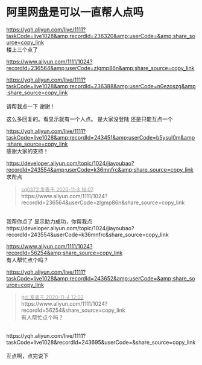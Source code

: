 # 阿里网盘是可以一直帮人点吗


https://yqh.aliyun.com/live/1111?taskCode=live1028&amp;recordId=236320&amp;userCode=&amp;share_source=copy_link<br />
楼上三个点了

https://www.aliyun.com/1111/1024?recordId=236564&amp;userCode=zlgmp86n&amp;share_source=copy_link

https://yqh.aliyun.com/live/1111?taskCode=live1028&amp;recordId=236388&amp;userCode=n0ezoszg&amp;share_source=copy_link<br />
<br />
请帮我点一下 谢谢！

这么多回复的。看显示就有一个人点。 是大家没登陆 还是只能互点一个

https://yqh.aliyun.com/live/1111?taskCode=live1028&amp;recordId=243451&amp;userCode=b5ysul0m&amp;share_source=copy_link<br />
感谢大家的支持！<img id="aimg_CXQ2G" onclick="zoom(this, this.src, 0, 0, 0)" class="zoom" src="https://cdn.jsdelivr.net/gh/hishis/forum-master/public/images/patch.gif" onmouseover="img_onmouseoverfunc(this)" onload="thumbImg(this)" border="0" alt="" />

https://developer.aliyun.com/topic/1024/jiayoubao?recordId=243554&amp;userCode=k36mnfrc&amp;share_source=copy_link 求帮点

<div class="quote"><blockquote><font size="2"><a href="https://www.hostloc.com/forum.php?mod=redirect&amp;goto=findpost&amp;pid=9395993&amp;ptid=761802" target="_blank"><font color="#999999">sq0372 发表于 2020-11-3 16:07</font></a></font><br />
https://www.aliyun.com/1111/1024?recordId=236564&amp;userCode=zlgmp86n&amp;share_source=copy_link</blockquote></div><br />
我帮你点了 显示助力成功，你帮我点https://developer.aliyun.com/topic/1024/jiayoubao?recordId=243554&amp;userCode=k36mnfrc&amp;share_source=copy_link

https://www.aliyun.com/1111/1024?recordId=56254&amp;share_source=copy_link<br />
有人帮忙点个吗？<img id="aimg_tY0i1" onclick="zoom(this, this.src, 0, 0, 0)" class="zoom" src="https://cdn.jsdelivr.net/gh/hishis/forum-master/public/images/patch.gif" onmouseover="img_onmouseoverfunc(this)" onload="thumbImg(this)" border="0" alt="" />

https://yqh.aliyun.com/live/1111?taskCode=live1028&amp;recordId=243652&amp;userCode=&amp;share_source=copy_link

<div class="quote"><blockquote><font size="2"><a href="https://www.hostloc.com/forum.php?mod=redirect&amp;goto=findpost&amp;pid=9400764&amp;ptid=761802" target="_blank"><font color="#999999">gol 发表于 2020-11-4 12:02</font></a></font><br />
https://www.aliyun.com/1111/1024?recordId=56254&amp;share_source=copy_link<br />
有人帮忙点个吗？</blockquote></div><br />
https://yqh.aliyun.com/live/1111?taskCode=live1028&amp;recordId=243695&amp;userCode=&amp;share_source=copy_link<br />
<br />
互点啊，点完说下
